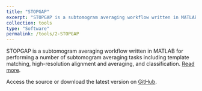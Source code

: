 ```yaml
---
title: "STOPGAP"
excerpt: "STOPGAP is a subtomogram averaging workflow written in MATLAB for performing a number of subtomogram averaging tasks including template matching, high-resolution alignment and averaging, and classification."
collection: tools
type: "Software"
permalink: /tools/2-STOPGAP
---
```


STOPGAP is a subtomogram averaging workflow written in MATLAB for performing a number of subtomogram averaging tasks including template matching, high-resolution alignment and averaging, and classification.
[Read more](/publication/2024-05-01-STOPGAP-an-open-source-package-for-template-matching-subtomogram-alignment-and-classification).


Access the source or download the latest version on [GitHub](https://github.com/wan-lab-vanderbilt/STOPGAP).
